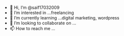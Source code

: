 - 👋 Hi, I’m @saif17032009
- 👀 I’m interested in ...freelancing
- 🌱 I’m currently learning ...digital marketing, wordpress
- 💞️ I’m looking to collaborate on ...
- 📫 How to reach me ...

<!---
saif17032009/saif17032009 is a ✨ special ✨ repository because its `README.md` (this file) appears on your GitHub profile.
You can click the Preview link to take a look at your changes.
--->
